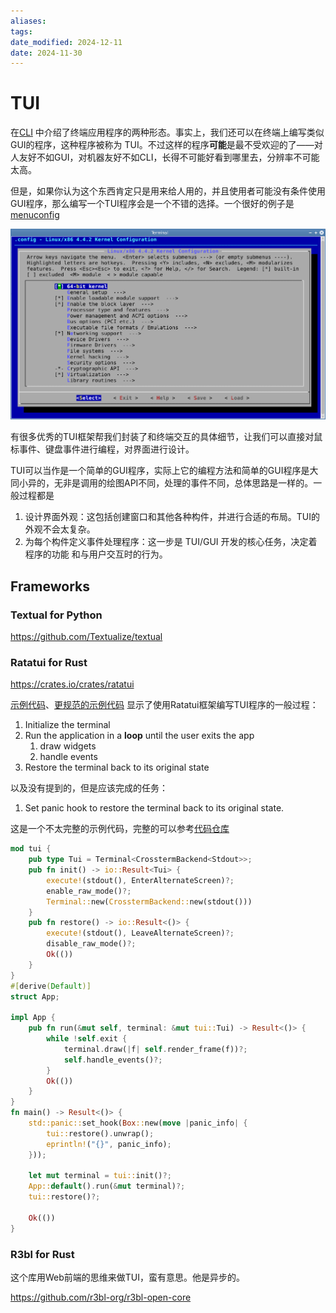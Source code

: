 ```yaml
---
aliases: 
tags: 
date_modified: 2024-12-11
date: 2024-11-30
---
```


# TUI

在[CLI](CLI.md) 中介绍了终端应用程序的两种形态。事实上，我们还可以在终端上编写类似GUI的程序，这种程序被称为 TUI。不过这样的程序**可能**是最不受欢迎的了——对人友好不如GUI，对机器友好不如CLI，长得不可能好看到哪里去，分辨率不可能太高。

但是，如果你认为这个东西肯定只是用来给人用的，并且使用者可能没有条件使用GUI程序，那么编写一个TUI程序会是一个不错的选择。一个很好的例子是 [menuconfig](https://en.wikipedia.org/wiki/Menuconfig)

![Example - menuconfig](../../static/Pasted%20image%2020240416170147.png)

有很多优秀的TUI框架帮我们封装了和终端交互的具体细节，让我们可以直接对鼠标事件、键盘事件进行编程，对界面进行设计。

TUI可以当作是一个简单的GUI程序，实际上它的编程方法和简单的GUI程序是大同小异的，无非是调用的绘图API不同，处理的事件不同，总体思路是一样的。一般过程都是

1. 设计界面外观：这包括创建窗口和其他各种构件，并进行合适的布局。TUI的外观不会太复杂。
2. 为每个构件定义事件处理程序：这一步是 TUI/GUI 开发的核心任务，决定着程序的功能 和与用户交互时的行为。

## Frameworks

### Textual for Python

<https://github.com/Textualize/textual>

### Ratatui for Rust

<https://crates.io/crates/ratatui>

[示例代码](https://github.com/ratatui-org/ratatui-website/blob/main/code/hello-world-tutorial/src/main.rs)、[更规范的示例代码](https://github.com/ratatui-org/ratatui-website/tree/main/code/counter-app-basic) 显示了使用Ratatui框架编写TUI程序的一般过程：

1. Initialize the terminal
2. Run the application in a **loop** until the user exits the app
    1. draw widgets
    2. handle events
3. Restore the terminal back to its original state

以及没有提到的，但是应该完成的任务：

1. Set panic hook to restore the terminal back to its original state.

这是一个不太完整的示例代码，完整的可以参考[代码仓库](https://github.com/ratatui-org/ratatui-website/tree/main/code)

```rust
mod tui {
    pub type Tui = Terminal<CrosstermBackend<Stdout>>;
    pub fn init() -> io::Result<Tui> {
        execute!(stdout(), EnterAlternateScreen)?;
        enable_raw_mode()?;
        Terminal::new(CrosstermBackend::new(stdout()))
    }
    pub fn restore() -> io::Result<()> {
        execute!(stdout(), LeaveAlternateScreen)?;
        disable_raw_mode()?;
        Ok(())
    }
}
#[derive(Default)]
struct App;

impl App {
    pub fn run(&mut self, terminal: &mut tui::Tui) -> Result<()> {
        while !self.exit {
            terminal.draw(|f| self.render_frame(f))?;
            self.handle_events()?;
        }
        Ok(())
    }
}
fn main() -> Result<()> {
    std::panic::set_hook(Box::new(move |panic_info| {
        tui::restore().unwrap();
        eprintln!("{}", panic_info);
    }));

    let mut terminal = tui::init()?;
    App::default().run(&mut terminal)?;
    tui::restore()?;
    
    Ok(())
}
```

### R3bl for Rust

这个库用Web前端的思维来做TUI，蛮有意思。他是异步的。

<https://github.com/r3bl-org/r3bl-open-core>
